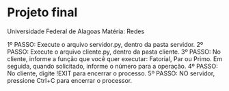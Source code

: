 # Projeto final

Universidade Federal de Alagoas
Matéria: Redes

1º PASSO: Execute o arquivo servidor.py, dentro da pasta servidor.
2º PASSO: Execute o arquivo cliente.py, dentro da pasta cliente.
3º PASSO: No cliente, informe a função que você quer executar: Fatorial, Par ou Primo. Em seguida, quando solicitado, informe o número para a operação.
4º PASSO: No cliente, digite !EXIT para encerrar o processo.
5º PASSO: NO servidor, pressione Ctrl+C para encerrar o processor.
